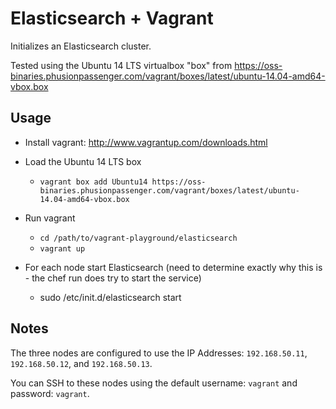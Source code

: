 # Elasticsearch + Vagrant

Initializes an Elasticsearch cluster.

Tested using the Ubuntu 14 LTS virtualbox "box" from https://oss-binaries.phusionpassenger.com/vagrant/boxes/latest/ubuntu-14.04-amd64-vbox.box

## Usage

- Install vagrant: http://www.vagrantup.com/downloads.html
- Load the Ubuntu 14 LTS box
  - `vagrant box add Ubuntu14 https://oss-binaries.phusionpassenger.com/vagrant/boxes/latest/ubuntu-14.04-amd64-vbox.box`
  
- Run vagrant
  - `cd /path/to/vagrant-playground/elasticsearch`
  - `vagrant up`

- For each node start Elasticsearch (need to determine exactly why this is - the chef run does try to start the service)
  - sudo /etc/init.d/elasticsearch start

## Notes

The three nodes are configured to use the IP Addresses: `192.168.50.11`, `192.168.50.12`, and `192.168.50.13`.

You can SSH to these nodes using the default username: `vagrant` and password: `vagrant`.